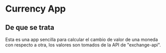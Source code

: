 # Currency App


## De que se trata
Esta es una app sencilla para calcular el cambio de valor de una moneda con respecto a otra, los valores son tomados de la API de "exchange-api".



